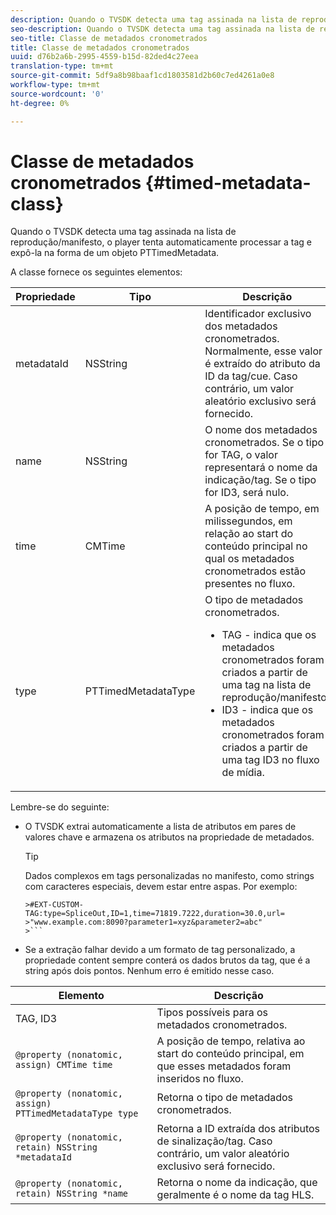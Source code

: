 ```yaml
---
description: Quando o TVSDK detecta uma tag assinada na lista de reprodução/manifesto, o player tenta automaticamente processar a tag e expô-la na forma de um objeto PTTimedMetadata.
seo-description: Quando o TVSDK detecta uma tag assinada na lista de reprodução/manifesto, o player tenta automaticamente processar a tag e expô-la na forma de um objeto PTTimedMetadata.
seo-title: Classe de metadados cronometrados
title: Classe de metadados cronometrados
uuid: d76b2a6b-2995-4559-b15d-82ded4c27eea
translation-type: tm+mt
source-git-commit: 5df9a8b98baaf1cd1803581d2b60c7ed4261a0e8
workflow-type: tm+mt
source-wordcount: '0'
ht-degree: 0%

---
```



# Classe de metadados cronometrados {#timed-metadata-class}

Quando o TVSDK detecta uma tag assinada na lista de reprodução/manifesto, o player tenta automaticamente processar a tag e expô-la na forma de um objeto PTTimedMetadata.

A classe fornece os seguintes elementos:

<table id="table_FFC56AC5B1E04DA99C9309C0223ABA90"> 
 <thead> 
  <tr> 
   <th colname="col1" class="entry"><b>Propriedade</b></th> 
   <th colname="col02" class="entry"><b>Tipo</b> </th> 
   <th colname="col2" class="entry"><b>Descrição</b></th> 
  </tr>
 </thead>
 <tbody> 
  <tr> 
   <td colname="col1"> <span class="codeph"> metadataId</span> </td> 
   <td colname="col02"><span class="codeph"> NSString</span> </td> 
   <td colname="col2"> Identificador exclusivo dos metadados cronometrados. Normalmente, esse valor é extraído do atributo da ID da tag/cue. Caso contrário, um valor aleatório exclusivo será fornecido. </td> 
  </tr> 
  <tr> 
   <td colname="col1"><span class="codeph"> name</span> </td> 
   <td colname="col02"><span class="codeph"> NSString</span></td> 
   <td colname="col2"> O nome dos metadados cronometrados. Se o tipo for <span class="codeph"> TAG</span>, o valor representará o nome da indicação/tag. Se o tipo for <span class="codeph"> ID3</span>, será nulo. </td> 
  </tr> 
  <tr> 
   <td colname="col1"><span class="codeph"> time</span> </td> 
   <td colname="col02"><span class="codeph"> CMTime</span></td> 
   <td colname="col2"> A posição de tempo, em milissegundos, em relação ao start do conteúdo principal no qual os metadados cronometrados estão presentes no fluxo. </td> 
  </tr> 
  <tr> 
   <td colname="col1"><span class="codeph"> type</span> </td> 
   <td colname="col02"> <span class="codeph"> PTTimedMetadataType</span></td> 
   <td colname="col2">O tipo de metadados cronometrados. 
    <ul id="ul_70FBFB33E9F846D8B38592560CCE9560"> 
     <li id="li_739D30561BFB4D9B97DF212E4880BA2C">TAG - indica que os metadados cronometrados foram criados a partir de uma tag na lista de reprodução/manifesto. </li> 
     <li id="li_E785E1DEF1CC4D9DBE7764E5D05EFAFC">ID3 - indica que os metadados cronometrados foram criados a partir de uma tag ID3 no fluxo de mídia. </li> 
    </ul> </td> 
  </tr> 
 </tbody> 
</table>

<!--<a id="section_737CC47997F74F80A3C5C6171ADE120E"></a>-->

Lembre-se do seguinte:

* O TVSDK extrai automaticamente a lista de atributos em pares de valores chave e armazena os atributos na propriedade de metadados.

   >[!TIP]
   >
   >Dados complexos em tags personalizadas no manifesto, como strings com caracteres especiais, devem estar entre aspas. Por exemplo:
   >
   >
   ```
   >#EXT-CUSTOM-TAG:type=SpliceOut,ID=1,time=71819.7222,duration=30.0,url=
   >"www.example.com:8090?parameter1=xyz&parameter2=abc"
   >```

* Se a extração falhar devido a um formato de tag personalizado, a propriedade content sempre conterá os dados brutos da tag, que é a string após dois pontos. Nenhum erro é emitido nesse caso.

| **Elemento** | **Descrição** |
|---|---|
| TAG, ID3 | Tipos possíveis para os metadados cronometrados. |
| `@property (nonatomic, assign) CMTime time` | A posição de tempo, relativa ao start do conteúdo principal, em que esses metadados foram inseridos no fluxo. |
| `@property (nonatomic, assign) PTTimedMetadataType type` | Retorna o tipo de metadados cronometrados. |
| `@property (nonatomic, retain) NSString *metadataId` | Retorna a ID extraída dos atributos de sinalização/tag. Caso contrário, um valor aleatório exclusivo será fornecido. |
| `@property (nonatomic, retain) NSString *name` | Retorna o nome da indicação, que geralmente é o nome da tag HLS. |